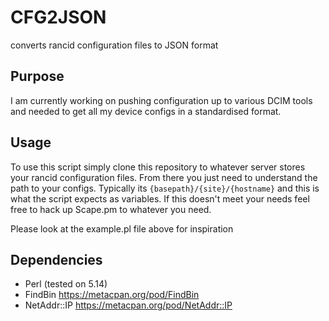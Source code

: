# CFG2JSON
converts rancid configuration files to JSON format

## Purpose
I am currently working on pushing configuration up to various DCIM tools and needed to get all my device configs in a standardised format.

## Usage
To use this script simply clone this repository to whatever server stores your rancid configuration files. From there you just need to understand the path to your configs. Typically its `{basepath}/{site}/{hostname}` and this is what the script expects as variables. If this doesn't meet your needs feel free to hack up Scape.pm to whatever you need.

Please look at the example.pl file above for inspiration

## Dependencies
* Perl (tested on 5.14)
* FindBin https://metacpan.org/pod/FindBin
* NetAddr::IP https://metacpan.org/pod/NetAddr::IP
